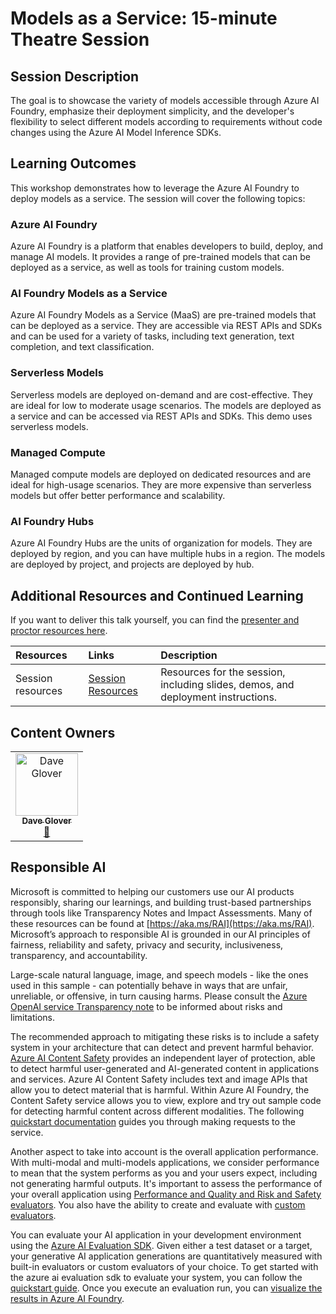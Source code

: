 # Models as a Service: 15-minute Theatre Session

## Session Description

The goal is to showcase the variety of models accessible through Azure AI Foundry, emphasize their deployment simplicity, and the developer's flexibility to select different models according to requirements without code changes using the Azure AI Model Inference SDKs.

## Learning Outcomes

This workshop demonstrates how to leverage the Azure AI Foundry to deploy models as a service. The session will cover the following topics:

### Azure AI Foundry

Azure AI Foundry is a platform that enables developers to build, deploy, and manage AI models. It provides a range of pre-trained models that can be deployed as a service, as well as tools for training custom models.

### AI Foundry Models as a Service

Azure AI Foundry Models as a Service (MaaS) are pre-trained models that can be deployed as a service. They are accessible via REST APIs and SDKs and can be used for a variety of tasks, including text generation, text completion, and text classification.

### Serverless Models

Serverless models are deployed on-demand and are cost-effective. They are ideal for low to moderate usage scenarios. The models are deployed as a service and can be accessed via REST APIs and SDKs. This demo uses serverless models.

### Managed Compute

Managed compute models are deployed on dedicated resources and are ideal for high-usage scenarios. They are more expensive than serverless models but offer better performance and scalability.

### AI Foundry Hubs

Azure AI Foundry Hubs are the units of organization for models. They are deployed by region, and you can have multiple hubs in a region. The models are deployed by project, and projects are deployed by hub.

## Additional Resources and Continued Learning

If you want to deliver this talk yourself, you can find the [presenter and proctor resources here](./session-delivery-resources/README.md).

| Resources          | Links                             | Description        |
|:-------------------|:----------------------------------|:-------------------|
| Session resources  | [Session Resources](./session-delivery-resources/README.md) | Resources for the session, including slides, demos, and deployment instructions. |

## Content Owners

<!-- ALL-CONTRIBUTORS-LIST:START - Do not remove or modify this section -->

<table>
<tr>
    <td align="center"><a href="http://learnanalytics.microsoft.com">
        <img src="https://github.com/gloveboxes.png" width="100px;" alt="Dave Glover"/><br />
        <sub><b>Dave Glover
</b></sub></a><br />
            <a href="https://github.com/gloveboxes" title="talk">📢</a>
    </td>
</tr>
</table>

<!-- ALL-CONTRIBUTORS-LIST:END -->

## Responsible AI

Microsoft is committed to helping our customers use our AI products responsibly, sharing our learnings, and building trust-based partnerships through tools like Transparency Notes and Impact Assessments. Many of these resources can be found at [https://aka.ms/RAI](https://aka.ms/RAI).
Microsoft’s approach to responsible AI is grounded in our AI principles of fairness, reliability and safety, privacy and security, inclusiveness, transparency, and accountability.

Large-scale natural language, image, and speech models - like the ones used in this sample - can potentially behave in ways that are unfair, unreliable, or offensive, in turn causing harms. Please consult the [Azure OpenAI service Transparency note](https://learn.microsoft.com/legal/cognitive-services/openai/transparency-note?tabs=text) to be informed about risks and limitations.

The recommended approach to mitigating these risks is to include a safety system in your architecture that can detect and prevent harmful behavior. [Azure AI Content Safety](https://learn.microsoft.com/azure/ai-services/content-safety/overview) provides an independent layer of protection, able to detect harmful user-generated and AI-generated content in applications and services. Azure AI Content Safety includes text and image APIs that allow you to detect material that is harmful. Within Azure AI Foundry, the Content Safety service allows you to view, explore and try out sample code for detecting harmful content across different modalities. The following [quickstart documentation](https://learn.microsoft.com/azure/ai-services/content-safety/quickstart-text?tabs=visual-studio%2Clinux&pivots=programming-language-rest) guides you through making requests to the service.

Another aspect to take into account is the overall application performance. With multi-modal and multi-models applications, we consider performance to mean that the system performs as you and your users expect, including not generating harmful outputs. It's important to assess the performance of your overall application using [Performance and Quality and Risk and Safety evaluators](https://learn.microsoft.com/azure/ai-studio/concepts/evaluation-metrics-built-in). You also have the ability to create and evaluate with [custom evaluators](https://learn.microsoft.com/azure/ai-studio/how-to/develop/evaluate-sdk#custom-evaluators).

You can evaluate your AI application in your development environment using the [Azure AI Evaluation SDK](https://microsoft.github.io/promptflow/index.html). Given either a test dataset or a target, your generative AI application generations are quantitatively measured with built-in evaluators or custom evaluators of your choice. To get started with the azure ai evaluation sdk to evaluate your system, you can follow the [quickstart guide](https://learn.microsoft.com/azure/ai-studio/how-to/develop/flow-evaluate-sdk). Once you execute an evaluation run, you can [visualize the results in Azure AI Foundry](https://learn.microsoft.com/azure/ai-studio/how-to/evaluate-flow-results).

